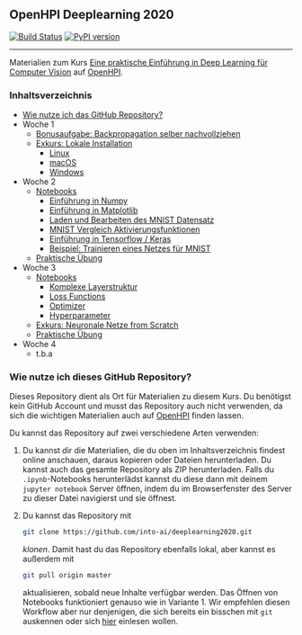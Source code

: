 ## OpenHPI Deeplearning 2020

[![Build Status](https://travis-ci.com/into-ai/deeplearning2020.svg?branch=master)](https://travis-ci.com/into-ai/deeplearning2020)
[![PyPI version](https://img.shields.io/pypi/v/deeplearning2020.svg)](https://pypi.python.org/pypi/deeplearning2020)

------------------------------

Materialien zum Kurs [Eine praktische Einführung in Deep Learning für Computer Vision](https://open.hpi.de/courses/neuralnets2020) auf [OpenHPI](https://open.hpi.de/).

### Inhaltsverzeichnis

- [Wie nutze ich das GitHub Repository?](#wie-nutze-ich-dieses-github-repository)
- Woche 1
  - [Bonusaufgabe: Backpropagation selber nachvollziehen](woche1/bonus.md)
  - [Exkurs: Lokale Installation ](woche1/installation/)
    - [Linux](woche1/installation/linux.md)
    - [macOS](woche1/installation/mac.md)
    - [Windows](woche1/installation/windows.md)
- Woche 2
  - [Notebooks](woche2/notebooks/)
    - [Einführung in Numpy](woche2/notebooks/intro-numpy/)
    - [Einführung in Matplotlib](woche2/notebooks/intro-matplotlib/)
    - [Laden und Bearbeiten des MNIST Datensatz](woche2/notebooks/exploring-mnist)
    - [MNIST Vergleich Aktivierungsfunktionen](woche2/notebooks/mnist-activation-functions/)
    - [Einführung in Tensorflow / Keras](woche2/notebooks/intro-tensorflow-keras/)
    - [Beispiel: Trainieren eines Netzes für MNIST](woche2/notebooks/first-mnist-net/)
  - [Praktische Übung](woche2/assignment/)
- Woche 3
  - [Notebooks](woche3/notebooks/)
    - [Komplexe Layerstruktur](woche3/notebooks/komplex-layer-structure/)
    - [Loss Functions](woche3/notebooks/loss-functions/)
    - [Optimizer](woche3/notebooks/optimizer/)
    - [Hyperparameter](woche3/notebooks/hyperparameter/)
  - [Exkurs: Neuronale Netze from Scratch](woche3/scratch-net)
  - [Praktische Übung](woche3/assignment/)
- Woche 4
  - t.b.a

### Wie nutze ich dieses GitHub Repository?

Dieses Repository dient als Ort für Materialien zu diesem Kurs. Du benötigst kein GitHub Account und musst das Repository auch nicht verwenden, da sich die wichtigen Materialien auch auf [OpenHPI](https://open.hpi.de/) finden lassen.

Du kannst das Repository auf zwei verschiedene Arten verwenden:
1. Du kannst dir die Materialien, die du oben im Inhaltsverzeichnis findest online anschauen, daraus kopieren oder Dateien herunterladen. Du kannst auch das gesamte Repository als ZIP herunterladen. Falls du `.ipynb`-Notebooks herunterlädst kannst du diese dann mit deinem `jupyter notebook` Server öffnen, indem du im Browserfenster des Server zu dieser Datei navigierst und sie öffnest.

2. Du kannst das Repository mit
    ```bash
    git clone https://github.com/into-ai/deeplearning2020.git
    ```
    *klonen*. Damit hast du das Repository ebenfalls lokal, aber kannst es außerdem mit
    ```bash
    git pull origin master
    ```
    aktualisieren, sobald neue Inhalte verfügbar werden. Das Öffnen von Notebooks funktioniert genauso wie in Variante 1. Wir empfehlen diesen Workflow aber nur denjenigen, die sich bereits ein bisschen mit `git` auskennen oder sich [hier](https://git-scm.com/doc) einlesen wollen.
